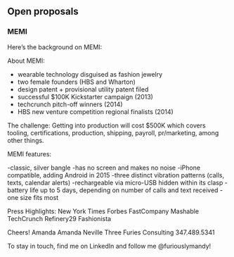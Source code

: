 ## Open proposals

### MEMI
Here’s the background on MEMI:

About MEMI:
- wearable technology disguised as fashion jewelry
- two female founders (HBS and Wharton)
- design patent + provisional utility patent filed  
- successful $100K Kickstarter campaign (2013) 
- techcrunch pitch-off winners (2014)
- HBS new venture competition regional finalists (2014)

The challenge:
Getting into production will cost $500K which covers tooling, certifications, production, shipping, payroll, pr/marketing, among other things.


MEMI features:

-classic, silver bangle 
-has no screen and makes no noise
-iPhone compatible, adding Android in 2015
-three distinct vibration patterns (calls, texts, calendar alerts)
-rechargeable via micro-USB hidden within its clasp
-battery life up to 5 days, depending on number of calls and text received
-one size fits most


Press Highlights:
New York Times
Forbes
FastCompany
Mashable
TechCrunch
Refinery29
Fashionista

Cheers!
Amanda
Amanda Neville
Three Furies Consulting
347.489.5341

To stay in touch, find me on LinkedIn and follow me @furiouslymandy! 
